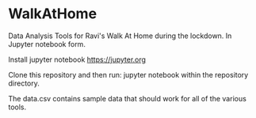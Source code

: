 # WalkAtHome
Data Analysis Tools for Ravi's Walk At Home during the lockdown.  In Jupyter notebook form.

Install jupyter notebook
  https://jupyter.org

Clone this repository and then run:
  jupyter notebook
within the repository directory.

The data.csv contains sample data that should work for all of the various tools.


